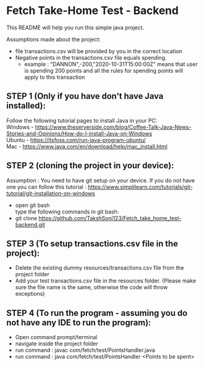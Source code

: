 # Fetch Take-Home Test - Backend

This README will help you run this simple java project.

Assumptions made about the project:
- file transactions.csv will be provided by you in the correct location
- Negative points in the transactions.csv file equals spending.
  - example : "DANNON",-200,"2020-10-31T15:00:00Z" means that user is spending 200 points and all the rules for spending points will apply to this transaction



## STEP 1 (Only if you have don't have Java installed):
Follow the following tutorial pages to install Java in your PC:  
Windows - https://www.theserverside.com/blog/Coffee-Talk-Java-News-Stories-and-Opinions/How-do-I-install-Java-on-Windows  
Ubuntu - https://itsfoss.com/run-java-program-ubuntu/  
Mac - https://www.java.com/en/download/help/mac_install.html  

## STEP 2 (cloning the project in your device):  
Assumption : You need to have git setup on your device. If you do not have one you can follow this tutorial : https://www.simplilearn.com/tutorials/git-tutorial/git-installation-on-windows  
- open git bash  
type the following commands in git bash:  
- git clone https://github.com/TakshSoni123/Fetch_take_home_test-backend.git  


## STEP 3 (To setup transactions.csv file in the project):
- Delete the existing dummy resources/transactions.csv file from the project folder  
- Add your test transactions.csv file in the resources folder. (Please make sure the file name is the same, otherwise the code will throw exceptions)

## STEP 4 (To run the program - assuming you do not have any IDE to run the program):
- Open command prompt/terminal  
- navigate inside the project folder  
- run command : javac com/fetch/test/PointsHandler.java  
- run command : java com/fetch/test/PointsHandler \<Points to be spent\>  


